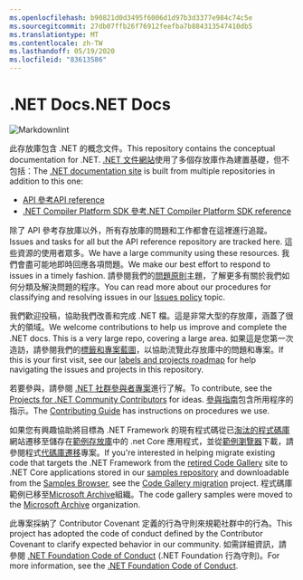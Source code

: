 ```yaml
---
ms.openlocfilehash: b90821d0d3495f6006d1d97b3d3377e984c74c5e
ms.sourcegitcommit: 27db07ffb26f76912feefba7b884313547410db5
ms.translationtype: MT
ms.contentlocale: zh-TW
ms.lasthandoff: 05/19/2020
ms.locfileid: "83613586"
---
```

# <a name="net-docs"></a><span data-ttu-id="1e9f3-101">.NET Docs</span><span class="sxs-lookup"><span data-stu-id="1e9f3-101">.NET Docs</span></span>

![Markdownlint](https://github.com/dotnet/docs/workflows/Markdownlint/badge.svg)

<span data-ttu-id="1e9f3-103">此存放庫包含 .NET 的概念文件。</span><span class="sxs-lookup"><span data-stu-id="1e9f3-103">This repository contains the conceptual documentation for .NET.</span></span> <span data-ttu-id="1e9f3-104">[.NET 文件網站](https://docs.microsoft.com/dotnet)使用了多個存放庫作為建置基礎，但不包括：</span><span class="sxs-lookup"><span data-stu-id="1e9f3-104">The [.NET documentation site](https://docs.microsoft.com/dotnet) is built from multiple repositories in addition to this one:</span></span>

- [<span data-ttu-id="1e9f3-105">API 參考</span><span class="sxs-lookup"><span data-stu-id="1e9f3-105">API reference</span></span>](https://github.com/dotnet/dotnet-api-docs)
- [<span data-ttu-id="1e9f3-106">.NET Compiler Platform SDK 參考</span><span class="sxs-lookup"><span data-stu-id="1e9f3-106">.NET Compiler Platform SDK reference</span></span>](https://github.com/dotnet/roslyn-api-docs)

<span data-ttu-id="1e9f3-107">除了 API 參考存放庫以外，所有存放庫的問題和工作都會在這裡進行追蹤。</span><span class="sxs-lookup"><span data-stu-id="1e9f3-107">Issues and tasks for all but the API reference repository are tracked here.</span></span> <span data-ttu-id="1e9f3-108">這些資源的使用者眾多。</span><span class="sxs-lookup"><span data-stu-id="1e9f3-108">We have a large community using these resources.</span></span> <span data-ttu-id="1e9f3-109">我們會盡可能地即時回應各項問題。</span><span class="sxs-lookup"><span data-stu-id="1e9f3-109">We make our best effort to respond to issues in a timely fashion.</span></span> <span data-ttu-id="1e9f3-110">請參閱我們的[問題原則](issues-policy.md)主題，了解更多有關於我們如何分類及解決問題的程序。</span><span class="sxs-lookup"><span data-stu-id="1e9f3-110">You can read more about our procedures for classifying and resolving issues in our [Issues policy](issues-policy.md) topic.</span></span>

<span data-ttu-id="1e9f3-111">我們歡迎投稿，協助我們改善和完成 .NET 檔。這是非常大型的存放庫，涵蓋了很大的領域。</span><span class="sxs-lookup"><span data-stu-id="1e9f3-111">We welcome contributions to help us improve and complete the .NET docs. This is a very large repo, covering a large area.</span></span> <span data-ttu-id="1e9f3-112">如果這是您第一次造訪，請參閱我們的[標籤和專案藍圖](styleguide/labels-projects.md)，以協助流覽此存放庫中的問題和專案。</span><span class="sxs-lookup"><span data-stu-id="1e9f3-112">If this is your first visit, see our [labels and projects roadmap](styleguide/labels-projects.md) for help navigating the issues and projects in this repository.</span></span>

<span data-ttu-id="1e9f3-113">若要參與，請參閱 [.NET 社群參與者專案](https://github.com/dotnet/docs/projects/35)進行了解。</span><span class="sxs-lookup"><span data-stu-id="1e9f3-113">To contribute, see the [Projects for .NET Community Contributors](https://github.com/dotnet/docs/projects/35) for ideas.</span></span> <span data-ttu-id="1e9f3-114">[參與指南](CONTRIBUTING.md)包含所用程序的指示。</span><span class="sxs-lookup"><span data-stu-id="1e9f3-114">The [Contributing Guide](CONTRIBUTING.md) has instructions on procedures we use.</span></span>

<span data-ttu-id="1e9f3-115">如果您有興趣協助將目標為 .NET Framework 的現有程式碼從已[淘汰的程式碼庫](https://docs.microsoft.com/teamblog/msdn-code-gallery-retired)網站遷移至儲存在[範例存放庫](https://github.com/dotnet/samples)中的 .net Core 應用程式，並從[範例瀏覽器](https://docs.microsoft.com/samples/browse)下載，請參閱程式[代碼庫遷移](https://github.com/dotnet/docs/projects/88)專案。</span><span class="sxs-lookup"><span data-stu-id="1e9f3-115">If you're interested in helping migrate existing code that targets the .NET Framework from the [retired Code Gallery](https://docs.microsoft.com/teamblog/msdn-code-gallery-retired) site to .NET Core applications stored in our [samples repository](https://github.com/dotnet/samples) and downloadable from the [Samples Browser](https://docs.microsoft.com/samples/browse), see the [Code Gallery migration](https://github.com/dotnet/docs/projects/88) project.</span></span> <span data-ttu-id="1e9f3-116">程式碼庫範例已移至[Microsoft Archive](https://github.com/microsoftarchive?q=msdn-code-gallery)組織。</span><span class="sxs-lookup"><span data-stu-id="1e9f3-116">The code gallery samples were moved to the [Microsoft Archive](https://github.com/microsoftarchive?q=msdn-code-gallery) organization.</span></span>

<span data-ttu-id="1e9f3-117">此專案採納了 Contributor Covenant 定義的行為守則來規範社群中的行為。</span><span class="sxs-lookup"><span data-stu-id="1e9f3-117">This project has adopted the code of conduct defined by the Contributor Covenant to clarify expected behavior in our community.</span></span>
<span data-ttu-id="1e9f3-118">如需詳細資訊，請參閱 [.NET Foundation Code of Conduct](https://dotnetfoundation.org/code-of-conduct) (.NET Foundation 行為守則)。</span><span class="sxs-lookup"><span data-stu-id="1e9f3-118">For more information, see the [.NET Foundation Code of Conduct](https://dotnetfoundation.org/code-of-conduct).</span></span>
